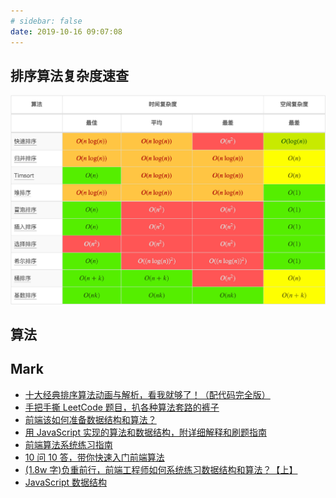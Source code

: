 ```yaml
---
# sidebar: false
date: 2019-10-16 09:07:08
---
```


## 排序算法复杂度速查

![](../../assets/algorithm/complexity/sort.png)

## 算法

<MainIndex path='algorithm' />

## Mark

- [十大经典排序算法动画与解析，看我就够了！（配代码完全版）](https://github.com/MisterBooo/LeetCodeAnimation)
- [手把手撕 LeetCode 题目，扒各种算法套路的裤子](https://github.com/labuladong/fucking-algorithm)
- [前端该如何准备数据结构和算法？](https://juejin.im/post/5d5b307b5188253da24d3cd1)
- [用 JavaScript 实现的算法和数据结构，附详细解释和刷题指南](http://www.conardli.top/docs/)
- [前端算法系统练习指南](http://47.98.159.95/leetcode-js/nav/)
- [10 问 10 答，带你快速入门前端算法](https://juejin.im/post/5e92f8bcf265da47f60eb3b1)
- [(1.8w 字)负重前行，前端工程师如何系统练习数据结构和算法？【上】](https://juejin.im/post/5e2f88156fb9a02fdd38a184)
- [JavaScript 数据结构](https://www.cnblogs.com/jaxu/tag/JavaScript%E6%95%B0%E6%8D%AE%E7%BB%93%E6%9E%84/)
